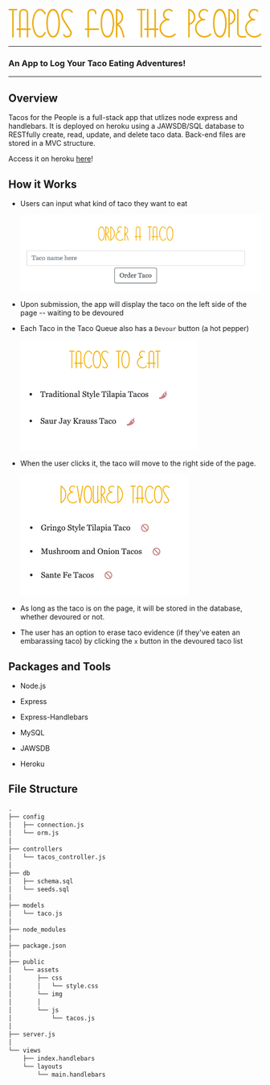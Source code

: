 ![title](public/assets/img/TACO_TITLE.png)
***

###  An App to Log Your Taco Eating Adventures!

***

## Overview

Tacos for the People is a full-stack app that utlizes node express and handlebars. It is deployed on heroku using a JAWSDB/SQL database to RESTfully create, read, update, and delete taco data. Back-end files are stored in a MVC structure.

Access it on heroku [here](https://guarded-cliffs-55435.herokuapp.com/)!

## How it Works

* Users can input what kind of taco they want to eat

    <kbd>
      <img src="public/assets/img/move.png">
    </kbd>

* Upon submission, the app will display the taco on the left side of the page -- waiting to be devoured

* Each Taco in the Taco Queue also has a `Devour` button (a hot pepper)

    <kbd>
      <img src="public/assets/img/eat.png">
    </kbd>

* When the user clicks it, the taco will move to the right side of the page.

    <kbd>
      <img src="public/assets/img/devoured.png">
    </kbd>

* As long as the taco is on the page, it will be stored in the database, whether devoured or not.

* The user has an option to erase taco evidence (if they've eaten an embarassing taco) by clicking the `x` button in the devoured taco list


## Packages and Tools

* Node.js

* Express

* Express-Handlebars

* MySQL

* JAWSDB

* Heroku

## File Structure

```
.
├── config
│   ├── connection.js
│   └── orm.js
│ 
├── controllers
│   └── tacos_controller.js
│
├── db
│   ├── schema.sql
│   └── seeds.sql
│
├── models
│   └── taco.js
│ 
├── node_modules
│ 
├── package.json
│
├── public
│   └── assets
│       ├── css
│       │   └── style.css
│       └── img
│       │ 
│       └── js
│           └── tacos.js
│
├── server.js
│
└── views
    ├── index.handlebars
    └── layouts
        └── main.handlebars
```
